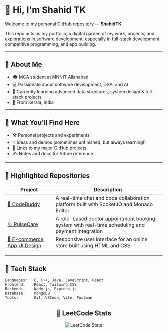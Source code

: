 # 👋 Hi, I'm Shahid TK

Welcome to my personal GitHub repository — **ShahidTK**.

This repo acts as my portfolio, a digital garden of my work, projects, and explorations in software development, especially in full-stack development, competitive programming, and app building.

---

## 🚀 About Me

- 🎓 MCA student at MNNIT Allahabad
- 💻 Passionate about software development, DSA, and AI
- 🌱 Currently learning advanced data structures, system design & full-stack projects
- 📍 From Kerala, India

---

## 🧠 What You'll Find Here

- 🛠️ Personal projects and experiments  
- 💡 Ideas and demos (sometimes unfinished, but always learning!)  
- 📂 Links to my major GitHub projects  
- ✍️ Notes and docs for future reference

---

## 📌 Highlighted Repositories


| Project | Description |
|--------|-------------|
| [💬 CodeBuddy](https://github.com/ShahidTK/CodeBuddy.git) | A real-time chat and code collaboration platform built with Socket.IO and Monaco Editor |
| [🩺 PulseCare](https://github.com/ShahidTK/PulseCare.git) | A role-based doctor appointment booking system with real-time scheduling and payment integration |
| [🛒 E-commerce App UI Design](https://github.com/ShahidTK/Amazone-clone.git) | Responsive user interface for an online store built using HTML and CSS |

---
## 🧰 Tech Stack

```text
Languages:   C, C++, Java, JavaScript, React  
Frontend:    React, Tailwind CSS  
Backend:     Node.js, Express.js  
Database:    MongoDB  
Tools:       Git, VSCode, Vite, Postman
```

<h2 align="center">🧠 LeetCode Stats</h2>
<p align="center">
  <img src="https://leetcard.jacoblin.cool/Shahid__01?site=us" alt="LeetCode Stats" />
</p>
